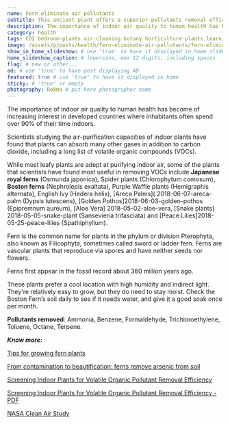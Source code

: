 ```yaml
---
name: Fern eliminate air pollutants
subtitle: This ancient plant offers a superior pollutants removal efficiency. A must have for an healthy home.
description: The importance of indoor air quality to human health has become of increasing interest in developed countries where inhabitants often spend over 90% of their time indoors. Scientists studying the air-purification capacities of indoor plants have found that plants can absorb many other gases in addition to carbon dioxide, including a long list of volatile organic compounds (VOCs).
category: health
tags: CO2 bedroom-plants air-cleaning botany horticulture plants learning wellness
image: /assets/p/posts/health/fern-eliminate-air-pollutants/fern-eliminate-air-pollutants.jpg
show_in_home_slideshow: # use 'true' to have it displayed in home slideshow
home_slideshow_caption: # lowercase, max 12 digits, including spaces
flag: # new or other...
ad: # use 'true' to have post displaying AD
featured: true # use 'true' to have it displayed in home
sticky: # 'true' or empty
photography: Rokma # put here photographer name
---
```


The importance of indoor air quality to human health has become of increasing interest in developed countries where inhabitants often spend over 90% of their time indoors.

Scientists studying the air-purification capacities of indoor plants have found that plants can absorb many other gases in addition to carbon dioxide, including a long list of volatile organic compounds (VOCs).

While most leafy plants are adept at purifying indoor air, some of the plants that scientists have found most useful in removing VOCs include **Japanese royal ferns** (Osmunda japonica), Spider plants (Chlorophytum comosum), **Boston ferns** (Nephrolepis exaltata), Purple Waffle plants (Hemigraphis alternata), English Ivy (Hedera helix), [Areca Palms]( 2018-06-07-areca-palm (Dypsis lutescens), [Golden Pothos]2018-06-03-golden-pothos  (Epipremnum aureum), [Aloe Vera] 2018-05-02-aloe-vera, [Snake plants] 2018-05-05-snake-plant  (Sansevieria trifasciata) and [Peace Lilies]2018-05-25-peace-lilies (Spathiphyllum).


Fern is the common name for plants in the phylum or division Pterophyta, also known as Filicophyta, sometimes called sword or ladder fern. Ferns are vascular plants that reproduce via spores and have neither seeds nor flowers.

Ferns first appear in the fossil record about 360 million years ago.

These plants prefer a cool location with high humidity and indirect light. They're relatively easy to grow, but they do need to stay moist. Check the Boston Fern’s soil daily to see if it needs water, and give it a good soak once per month.

**Pollutants removed**: Ammonia, Benzene, Formaldehyde, Trichloroethylene, Toluene, Octane, Terpene.

**_Know more:_**

[Tips for growing fern plants](https://www.thespruce.com/tips-for-growing-fern-plants-1402823)

[From contamination to beautification: ferns remove arsenic from soil](https://fcit.usf.edu/florida/teacher/science/mod1/resources/fern-student.pdf)

[Screening Indoor Plants for Volatile Organic Pollutant Removal Efficiency](http://hortsci.ashspublications.org/content/44/5/1377.full)

[Screening Indoor Plants for Volatile Organic Pollutant Removal Efficiency - PDF ](https://greenplantsforgreenbuildings.org/wp-content/uploads/2014/09/Screening-Indoor-Plants.pdf)

[NASA Clean Air Study](https://en.wikipedia.org/wiki/NASA_Clean_Air_Study)
